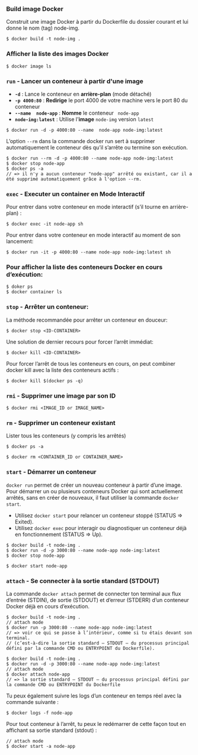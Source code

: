 ### Build image Docker
Construit une image Docker à partir du Dockerfile du dossier courant et lui donne le nom (tag) node-img.
```
$ docker build -t node-img .
```
### Afficher la liste des images Docker
```
$ docker image ls
```
### `run` - Lancer un conteneur à partir d'une image
- **`-d`** : Lance le conteneur en **arrière-plan** (mode détaché)
- **`-p 4000:80`** : **Redirige** le port 4000 de votre machine vers le port 80 du conteneur
- **`--name  node-app`** : **Nomme** le conteneur ` node-app`
- **`node-img:latest`** : Utilise l'**image** `node-img` version `latest`

```
$ docker run -d -p 4000:80 --name  node-app node-img:latest
```

L’option `--rm` dans la commande docker run sert à supprimer automatiquement le conteneur dès qu’il s’arrête ou termine son exécution.
```
$ docker run --rm -d -p 4000:80 --name node-app node-img:latest
$ docker stop node-app
$ docker ps -a
// => il n'y a aucun conteneur "node-app" arrêté ou existant, car il a été supprimé automatiquement grâce à l'option --rm.
```


### `exec` - Executer un container en Mode Interactif
Pour entrer dans votre conteneur en mode interactif (s’il tourne en arrière-plan) :
```
$ docker exec -it node-app sh
```

Pour entrer dans votre conteneur en mode interactif au moment de son lancement:
```
$ docker run -it -p 4000:80 --name node-app node-img:latest sh
```

### Pour afficher la liste des conteneurs Docker en cours d’exécution:
```
$ doker ps
$ docker container ls
```

### `stop` - Arrêter un conteneur:
La méthode recommandée pour arrêter un conteneur en douceur:
```
$ docker stop <ID-CONTAINER>
```

Une solution de dernier recours pour forcer l’arrêt immédiat:
```
$ docker kill <ID-CONTAINER>
```

Pour forcer l’arrêt de tous les conteneurs en cours, on peut combiner docker kill avec la liste des conteneurs actifs :
```
$ docker kill $(docker ps -q)
```
### `rmi` - Supprimer une image par son ID
```
$ docker rmi <IMAGE_ID or IMAGE_NAME>
```

### `rm` - Supprimer un conteneur existant
Lister tous les conteneurs (y compris les arrêtés)
```
$ docker ps -a
```
```
$ docker rm <CONTAINER_ID or CONTAINER_NAME>
```

### `start` - Démarrer un conteneur

`docker run` permet de créer un nouveau conteneur à partir d’une image.
Pour démarrer un ou plusieurs conteneurs Docker qui sont actuellement arrêtés, sans en créer de nouveaux, il faut utiliser la commande `docker start`.

- Utilisez `docker start` pour relancer un conteneur stoppé (STATUS => Exited).
- Utilisez `docker exec` pour interagir ou diagnostiquer un conteneur déjà en fonctionnement (STATUS => Up).

```
$ docker build -t node-img .
$ docker run -d -p 3000:80 --name node-app node-img:latest
$ docker stop node-app
```
``` 
$ docker start node-app
```

### `attach` -  Se connecter à la sortie standard (STDOUT)
La commande `docker attach` permet de connecter ton terminal aux flux d’entrée (STDIN), de sortie (STDOUT) et d’erreur (STDERR) d’un conteneur Docker déjà en cours d’exécution.
```
$ docker build -t node-img .
// attach mode
$ docker run -p 3000:80 --name node-app node-img:latest
// => voir ce qui se passe à l’intérieur, comme si tu étais devant son terminal. 
// (c’est-à-dire la sortie standard – STDOUT – du processus principal défini par la commande CMD ou ENTRYPOINT du Dockerfile).

```
``` 
$ docker build -t node-img .
$ docker run -d -p 3000:80 --name node-app node-img:latest
// attach mode
$ docker attach node-app
// => la sortie standard – STDOUT – du processus principal défini par la commande CMD ou ENTRYPOINT du Dockerfile
```

Tu peux également suivre les logs d’un conteneur en temps réel avec la commande suivante :
```
$ docker logs -f node-app
```

Pour tout conteneur à l’arrêt, tu peux le redémarrer de cette façon tout en affichant sa sortie standard (stdout) :
```
// attach mode
$ docker start -a node-app
```

